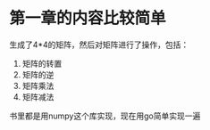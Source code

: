 # 第一章的内容比较简单

生成了4*4的矩阵，然后对矩阵进行了操作，包括：

1. 矩阵的转置
2. 矩阵的逆
3. 矩阵乘法
4. 矩阵减法

书里都是用numpy这个库实现，现在用go简单实现一遍
